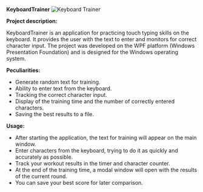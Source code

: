 **KeyboardTrainer**
![Keyboard Trainer](https://github.com/HatoryHanzo182/KeyboardTrainer/assets/55142468/bcef4e74-9105-4503-8e31-c5ec92c26cae)

**Project description:**

KeyboardTrainer is an application for practicing touch typing skills on the keyboard. It provides the user with the text to enter and monitors for correct character input. The project was developed on the WPF platform (Windows Presentation Foundation) and is designed for the Windows operating system.

**Peculiarities:**

- Generate random text for training.
- Ability to enter text from the keyboard.
- Tracking the correct character input.
- Display of the training time and the number of correctly entered characters.
- Saving the best results to a file.

**Usage:**

- After starting the application, the text for training will appear on the main window.
- Enter characters from the keyboard, trying to do it as quickly and accurately as possible.
- Track your workout results in the timer and character counter.
- At the end of the training time, a modal window will open with the results of the current round.
- You can save your best score for later comparison.